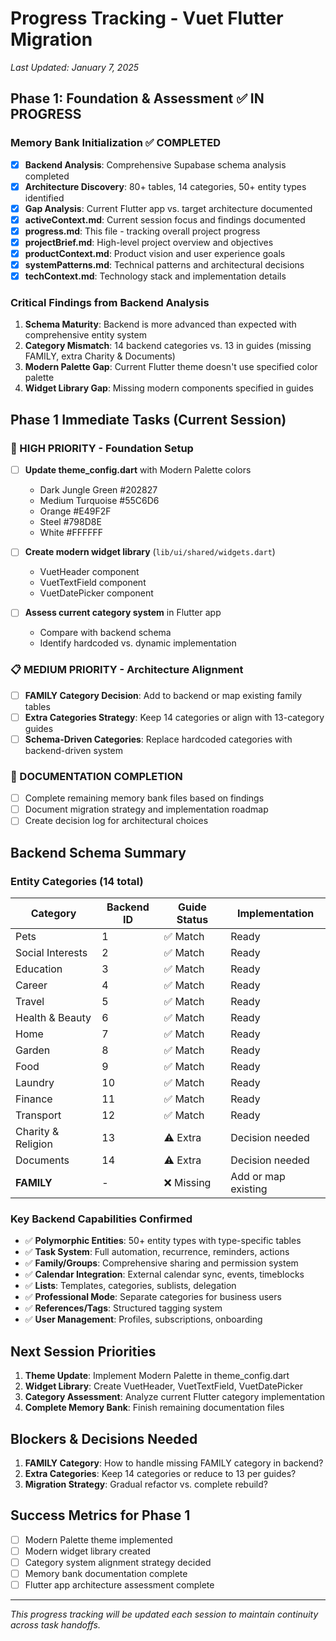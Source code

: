 # Progress Tracking - Vuet Flutter Migration
*Last Updated: January 7, 2025*

## Phase 1: Foundation & Assessment ✅ IN PROGRESS

### Memory Bank Initialization ✅ COMPLETED
- [x] **Backend Analysis**: Comprehensive Supabase schema analysis completed
- [x] **Architecture Discovery**: 80+ tables, 14 categories, 50+ entity types identified
- [x] **Gap Analysis**: Current Flutter app vs. target architecture documented
- [x] **activeContext.md**: Current session focus and findings documented
- [x] **progress.md**: This file - tracking overall project progress
- [x] **projectBrief.md**: High-level project overview and objectives
- [x] **productContext.md**: Product vision and user experience goals
- [x] **systemPatterns.md**: Technical patterns and architectural decisions
- [x] **techContext.md**: Technology stack and implementation details

### Critical Findings from Backend Analysis
1. **Schema Maturity**: Backend is more advanced than expected with comprehensive entity system
2. **Category Mismatch**: 14 backend categories vs. 13 in guides (missing FAMILY, extra Charity & Documents)
3. **Modern Palette Gap**: Current Flutter theme doesn't use specified color palette
4. **Widget Library Gap**: Missing modern components specified in guides

## Phase 1 Immediate Tasks (Current Session)

### 🎯 HIGH PRIORITY - Foundation Setup
- [ ] **Update theme_config.dart** with Modern Palette colors
  - Dark Jungle Green #202827
  - Medium Turquoise #55C6D6  
  - Orange #E49F2F
  - Steel #798D8E
  - White #FFFFFF

- [ ] **Create modern widget library** (`lib/ui/shared/widgets.dart`)
  - VuetHeader component
  - VuetTextField component
  - VuetDatePicker component

- [ ] **Assess current category system** in Flutter app
  - Compare with backend schema
  - Identify hardcoded vs. dynamic implementation

### 📋 MEDIUM PRIORITY - Architecture Alignment
- [ ] **FAMILY Category Decision**: Add to backend or map existing family tables
- [ ] **Extra Categories Strategy**: Keep 14 categories or align with 13-category guides
- [ ] **Schema-Driven Categories**: Replace hardcoded categories with backend-driven system

### 📝 DOCUMENTATION COMPLETION
- [ ] Complete remaining memory bank files based on findings
- [ ] Document migration strategy and implementation roadmap
- [ ] Create decision log for architectural choices

## Backend Schema Summary

### Entity Categories (14 total)
| Category | Backend ID | Guide Status | Implementation |
|----------|------------|--------------|----------------|
| Pets | 1 | ✅ Match | Ready |
| Social Interests | 2 | ✅ Match | Ready |
| Education | 3 | ✅ Match | Ready |
| Career | 4 | ✅ Match | Ready |
| Travel | 5 | ✅ Match | Ready |
| Health & Beauty | 6 | ✅ Match | Ready |
| Home | 7 | ✅ Match | Ready |
| Garden | 8 | ✅ Match | Ready |
| Food | 9 | ✅ Match | Ready |
| Laundry | 10 | ✅ Match | Ready |
| Finance | 11 | ✅ Match | Ready |
| Transport | 12 | ✅ Match | Ready |
| Charity & Religion | 13 | ⚠️ Extra | Decision needed |
| Documents | 14 | ⚠️ Extra | Decision needed |
| **FAMILY** | - | ❌ Missing | Add or map existing |

### Key Backend Capabilities Confirmed
- ✅ **Polymorphic Entities**: 50+ entity types with type-specific tables
- ✅ **Task System**: Full automation, recurrence, reminders, actions
- ✅ **Family/Groups**: Comprehensive sharing and permission system
- ✅ **Calendar Integration**: External calendar sync, events, timeblocks
- ✅ **Lists**: Templates, categories, sublists, delegation
- ✅ **Professional Mode**: Separate categories for business users
- ✅ **References/Tags**: Structured tagging system
- ✅ **User Management**: Profiles, subscriptions, onboarding

## Next Session Priorities
1. **Theme Update**: Implement Modern Palette in theme_config.dart
2. **Widget Library**: Create VuetHeader, VuetTextField, VuetDatePicker
3. **Category Assessment**: Analyze current Flutter category implementation
4. **Complete Memory Bank**: Finish remaining documentation files

## Blockers & Decisions Needed
1. **FAMILY Category**: How to handle missing FAMILY category in backend?
2. **Extra Categories**: Keep 14 categories or reduce to 13 per guides?
3. **Migration Strategy**: Gradual refactor vs. complete rebuild?

## Success Metrics for Phase 1
- [ ] Modern Palette theme implemented
- [ ] Modern widget library created
- [ ] Category system alignment strategy decided
- [ ] Memory bank documentation complete
- [ ] Flutter app architecture assessment complete

---

*This progress tracking will be updated each session to maintain continuity across task handoffs.*
